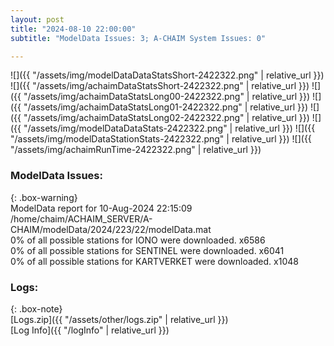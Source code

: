 ```yaml
---
layout: post
title: "2024-08-10 22:00:00"
subtitle: "ModelData Issues: 3; A-CHAIM System Issues: 0"

---
```


![]({{ "/assets/img/modelDataDataStatsShort-2422322.png" | relative_url }})
![]({{ "/assets/img/achaimDataStatsShort-2422322.png" | relative_url }})
![]({{ "/assets/img/achaimDataStatsLong00-2422322.png" | relative_url }})
![]({{ "/assets/img/achaimDataStatsLong01-2422322.png" | relative_url }})
![]({{ "/assets/img/achaimDataStatsLong02-2422322.png" | relative_url }})
![]({{ "/assets/img/modelDataDataStats-2422322.png" | relative_url }})
![]({{ "/assets/img/modelDataStationStats-2422322.png" | relative_url }})
![]({{ "/assets/img/achaimRunTime-2422322.png" | relative_url }})


### ModelData Issues:  
  
{: .box-warning}  
 ModelData report for 10-Aug-2024 22:15:09   
 /home/chaim/ACHAIM_SERVER/A-CHAIM/modelData/2024/223/22/modelData.mat   
 0% of all possible stations for IONO were downloaded. x6586   
 0% of all possible stations for SENTINEL were downloaded. x6041   
 0% of all possible stations for KARTVERKET were downloaded. x1048   
  


### Logs:  
  
{: .box-note}  
[Logs.zip]({{ "/assets/other/logs.zip" | relative_url }})  
[Log Info]({{ "/logInfo" | relative_url }})  
